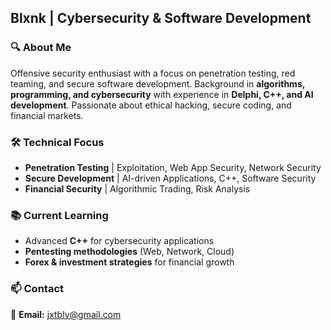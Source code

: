 ## Blxnk | Cybersecurity & Software Development  

### 🔍 About Me  
Offensive security enthusiast with a focus on penetration testing, red teaming, and secure software development. Background in **algorithms, programming, and cybersecurity** with experience in **Delphi, C++, and AI development**. Passionate about ethical hacking, secure coding, and financial markets.  

### 🛠️ Technical Focus  
- **Penetration Testing** | Exploitation, Web App Security, Network Security  
- **Secure Development** | AI-driven Applications, C++, Software Security  
- **Financial Security** | Algorithmic Trading, Risk Analysis  

### 📚 Current Learning  
- Advanced **C++** for cybersecurity applications  
- **Pentesting methodologies** (Web, Network, Cloud)  
- **Forex & investment strategies** for financial growth  

### 📫 Contact  
📧 **Email:** jxtblv@gmail.com  
